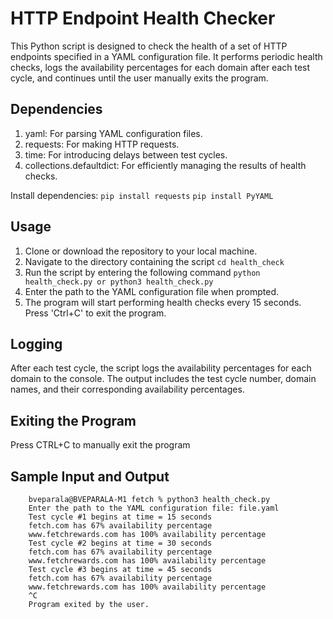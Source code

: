 # HTTP Endpoint Health Checker

This Python script is designed to check the health of a set of HTTP endpoints specified in a YAML configuration file. It performs periodic health checks, logs the availability percentages for each domain after each test cycle, and continues until the user manually exits the program.

## Dependencies

1. yaml: For parsing YAML configuration files.
2. requests: For making HTTP requests.
3. time: For introducing delays between test cycles.
4. collections.defaultdict: For efficiently managing the results of health checks.

Install dependencies:
``` pip install requests ```
``` pip install PyYAML ```

## Usage

1. Clone or download the repository to your local machine.
2. Navigate to the directory containing the script
``` cd health_check ```
3. Run the script by entering the following command
``` python health_check.py or python3 health_check.py ``` 
4. Enter the path to the YAML configuration file when prompted.
5. The program will start performing health checks every 15 seconds. Press 'Ctrl+C' to exit the program.


## Logging
After each test cycle, the script logs the availability percentages for each domain to the console.
The output includes the test cycle number, domain names, and their corresponding availability percentages.

## Exiting the Program
Press CTRL+C to manually exit the program

## Sample Input and Output
        bveparala@BVEPARALA-M1 fetch % python3 health_check.py
        Enter the path to the YAML configuration file: file.yaml
        Test cycle #1 begins at time = 15 seconds
        fetch.com has 67% availability percentage
        www.fetchrewards.com has 100% availability percentage
        Test cycle #2 begins at time = 30 seconds
        fetch.com has 67% availability percentage
        www.fetchrewards.com has 100% availability percentage
        Test cycle #3 begins at time = 45 seconds
        fetch.com has 67% availability percentage
        www.fetchrewards.com has 100% availability percentage
        ^C
        Program exited by the user.